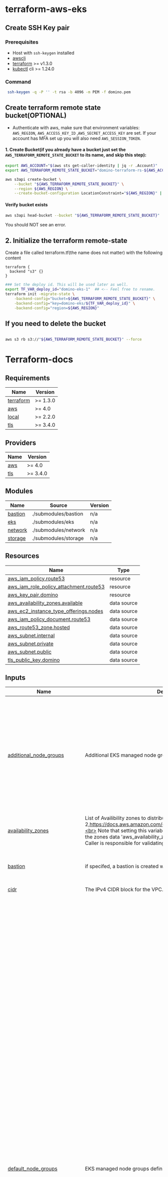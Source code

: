# terraform-aws-eks

## Create SSH Key pair
### Prerequisites
* Host with `ssh-keygen` installed
* [awscli](https://docs.aws.amazon.com/cli/latest/userguide/getting-started-install.html)
* [terraform](https://learn.hashicorp.com/tutorials/terraform/install-cli?in=terraform/aws-get-started#install-terraform) >= v1.3.0
* [kubectl](https://kubernetes.io/docs/tasks/tools/install-kubectl-linux/) cli >= 1.24.0


### Command
```bash
 ssh-keygen -q -P '' -t rsa -b 4096 -m PEM -f domino.pem
```

## Create terraform remote state bucket(OPTIONAL)
* Authenticate with aws, make sure that environment variables: `AWS_REGION`, `AWS_ACCESS_KEY_ID` ,`AWS_SECRET_ACCESS_KEY` are set. If your account has MFA set up you will also need `AWS_SESSION_TOKEN`.

#### 1. Create Bucket(if you already have a bucket just set the `AWS_TERRAFORM_REMOTE_STATE_BUCKET` to its name, and skip this step):
```bash
export AWS_ACCOUNT="$(aws sts get-caller-identity | jq -r .Account)"
export AWS_TERRAFORM_REMOTE_STATE_BUCKET="domino-terraform-rs-${AWS_ACCOUNT}-${AWS_REGION}"

aws s3api create-bucket \
    --bucket "${AWS_TERRAFORM_REMOTE_STATE_BUCKET}" \
    --region ${AWS_REGION} \
    --create-bucket-configuration LocationConstraint="${AWS_REGION}" | jq .
```

#### Verify bucket exists

```bash
aws s3api head-bucket --bucket "${AWS_TERRAFORM_REMOTE_STATE_BUCKET}"
```
You should NOT see an error.

## 2. Initialize the terraform remote-state
Create a file called terraform.tf(the name does not matter) with the following content
```hcl
terraform {
  backend "s3" {}
}
```

```bash
### Set the deploy id. This will be used later as well.
export TF_VAR_deploy_id="domino-eks-1"  ## <-- Feel free to rename.
terraform init -migrate-state \
    -backend-config="bucket=${AWS_TERRAFORM_REMOTE_STATE_BUCKET}" \
    -backend-config="key=domino-eks/${TF_VAR_deploy_id}" \
    -backend-config="region=${AWS_REGION}"
```



## If you need to delete the bucket

```bash

aws s3 rb s3://"${AWS_TERRAFORM_REMOTE_STATE_BUCKET}" --force
```

# Terraform-docs

<!-- BEGINNING OF PRE-COMMIT-TERRAFORM DOCS HOOK -->
## Requirements

| Name | Version |
|------|---------|
| <a name="requirement_terraform"></a> [terraform](#requirement\_terraform) | >= 1.3.0 |
| <a name="requirement_aws"></a> [aws](#requirement\_aws) | >= 4.0 |
| <a name="requirement_local"></a> [local](#requirement\_local) | >= 2.2.0 |
| <a name="requirement_tls"></a> [tls](#requirement\_tls) | >= 3.4.0 |

## Providers

| Name | Version |
|------|---------|
| <a name="provider_aws"></a> [aws](#provider\_aws) | >= 4.0 |
| <a name="provider_tls"></a> [tls](#provider\_tls) | >= 3.4.0 |

## Modules

| Name | Source | Version |
|------|--------|---------|
| <a name="module_bastion"></a> [bastion](#module\_bastion) | ./submodules/bastion | n/a |
| <a name="module_eks"></a> [eks](#module\_eks) | ./submodules/eks | n/a |
| <a name="module_network"></a> [network](#module\_network) | ./submodules/network | n/a |
| <a name="module_storage"></a> [storage](#module\_storage) | ./submodules/storage | n/a |

## Resources

| Name | Type |
|------|------|
| [aws_iam_policy.route53](https://registry.terraform.io/providers/hashicorp/aws/latest/docs/resources/iam_policy) | resource |
| [aws_iam_role_policy_attachment.route53](https://registry.terraform.io/providers/hashicorp/aws/latest/docs/resources/iam_role_policy_attachment) | resource |
| [aws_key_pair.domino](https://registry.terraform.io/providers/hashicorp/aws/latest/docs/resources/key_pair) | resource |
| [aws_availability_zones.available](https://registry.terraform.io/providers/hashicorp/aws/latest/docs/data-sources/availability_zones) | data source |
| [aws_ec2_instance_type_offerings.nodes](https://registry.terraform.io/providers/hashicorp/aws/latest/docs/data-sources/ec2_instance_type_offerings) | data source |
| [aws_iam_policy_document.route53](https://registry.terraform.io/providers/hashicorp/aws/latest/docs/data-sources/iam_policy_document) | data source |
| [aws_route53_zone.hosted](https://registry.terraform.io/providers/hashicorp/aws/latest/docs/data-sources/route53_zone) | data source |
| [aws_subnet.internal](https://registry.terraform.io/providers/hashicorp/aws/latest/docs/data-sources/subnet) | data source |
| [aws_subnet.private](https://registry.terraform.io/providers/hashicorp/aws/latest/docs/data-sources/subnet) | data source |
| [aws_subnet.public](https://registry.terraform.io/providers/hashicorp/aws/latest/docs/data-sources/subnet) | data source |
| [tls_public_key.domino](https://registry.terraform.io/providers/hashicorp/tls/latest/docs/data-sources/public_key) | data source |

## Inputs

| Name | Description | Type | Default | Required |
|------|-------------|------|---------|:--------:|
| <a name="input_additional_node_groups"></a> [additional\_node\_groups](#input\_additional\_node\_groups) | Additional EKS managed node groups definition. | <pre>map(object({<br>    ami                  = optional(string)<br>    bootstrap_extra_args = optional(string, "")<br>    instance_types       = list(string)<br>    spot                 = optional(bool, false)<br>    min_per_az           = number<br>    max_per_az           = number<br>    desired_per_az       = number<br>    labels               = map(string)<br>    taints               = optional(list(object({ key = string, value = optional(string), effect = string })), [])<br>    tags                 = optional(map(string), {})<br>    volume = object({<br>      size = string<br>      type = string<br>    })<br>  }))</pre> | `{}` | no |
| <a name="input_availability_zones"></a> [availability\_zones](#input\_availability\_zones) | List of Availibility zones to distribute the deployment, EKS needs at least 2,https://docs.aws.amazon.com/eks/latest/userguide/network_reqs.html.<br>    Note that setting this variable bypasses validation of the status of the zones data 'aws\_availability\_zones' 'available'.<br>    Caller is responsible for validating status of these zones. | `list(string)` | `[]` | no |
| <a name="input_bastion"></a> [bastion](#input\_bastion) | if specifed, a bastion is created with the specified details | <pre>object({<br>    ami           = optional(string, null) # default will use the latest 'amazon_linux_2' ami<br>    instance_type = optional(string, "t2.micro")<br>  })</pre> | `null` | no |
| <a name="input_cidr"></a> [cidr](#input\_cidr) | The IPv4 CIDR block for the VPC. | `string` | `"10.0.0.0/16"` | no |
| <a name="input_default_node_groups"></a> [default\_node\_groups](#input\_default\_node\_groups) | EKS managed node groups definition. | <pre>object(<br>    {<br>      compute = object(<br>        {<br>          ami                  = optional(string)<br>          bootstrap_extra_args = optional(string, "")<br>          instance_types       = optional(list(string), ["m5.2xlarge"])<br>          spot                 = optional(bool, false)<br>          min_per_az           = optional(number, 0)<br>          max_per_az           = optional(number, 10)<br>          desired_per_az       = optional(number, 1)<br>          labels = optional(map(string), {<br>            "dominodatalab.com/node-pool" = "default"<br>          })<br>          taints = optional(list(object({ key = string, value = optional(string), effect = string })), [])<br>          tags   = optional(map(string), {})<br>          volume = optional(object(<br>            {<br>              size = optional(number, 100)<br>              type = optional(string, "gp3")<br>            }),<br>            {<br>              size = 100<br>              type = "gp3"<br>            }<br>          )<br>      }),<br>      platform = object(<br>        {<br>          ami                  = optional(string)<br>          bootstrap_extra_args = optional(string, "")<br>          instance_types       = optional(list(string), ["m5.4xlarge"])<br>          spot                 = optional(bool, false)<br>          min_per_az           = optional(number, 1)<br>          max_per_az           = optional(number, 10)<br>          desired_per_az       = optional(number, 1)<br>          labels = optional(map(string), {<br>            "dominodatalab.com/node-pool" = "platform"<br>          })<br>          taints = optional(list(object({ key = string, value = optional(string), effect = string })), [])<br>          tags   = optional(map(string), {})<br>          volume = optional(object(<br>            {<br>              size = optional(number, 100)<br>              type = optional(string, "gp3")<br>            }),<br>            {<br>              size = 100<br>              type = "gp3"<br>            }<br>          )<br>      }),<br>      gpu = object(<br>        {<br>          ami                  = optional(string)<br>          bootstrap_extra_args = optional(string, "")<br>          instance_types       = optional(list(string), ["g4dn.xlarge"])<br>          spot                 = optional(bool, false)<br>          min_per_az           = optional(number, 0)<br>          max_per_az           = optional(number, 10)<br>          desired_per_az       = optional(number, 0)<br>          labels = optional(map(string), {<br>            "dominodatalab.com/node-pool" = "default-gpu"<br>            "nvidia.com/gpu"              = true<br>          })<br>          taints = optional(list(object({ key = string, value = optional(string), effect = string })), [<br>            { key = "nvidia.com/gpu", value = "true", effect = "NO_SCHEDULE" }<br>          ])<br>          tags = optional(map(string), {})<br>          volume = optional(object(<br>            {<br>              size = optional(number, 100)<br>              type = optional(string, "gp3")<br>            }),<br>            {<br>              size = 100<br>              type = "gp3"<br>            }<br>          )<br>      })<br>  })</pre> | <pre>{<br>  "compute": {},<br>  "gpu": {},<br>  "platform": {}<br>}</pre> | no |
| <a name="input_deploy_id"></a> [deploy\_id](#input\_deploy\_id) | Domino Deployment ID. | `string` | `"domino-eks"` | no |
| <a name="input_efs_access_point_path"></a> [efs\_access\_point\_path](#input\_efs\_access\_point\_path) | Filesystem path for efs. | `string` | `"/domino"` | no |
| <a name="input_eks_master_role_names"></a> [eks\_master\_role\_names](#input\_eks\_master\_role\_names) | IAM role names to be added as masters in eks. | `list(string)` | `[]` | no |
| <a name="input_internal_cidr"></a> [internal\_cidr](#input\_internal\_cidr) | The IPv4 CIDR block for the VPC. | `string` | `"100.64.0.0/16"` | no |
| <a name="input_internal_cidr_network_bits"></a> [internal\_cidr\_network\_bits](#input\_internal\_cidr\_network\_bits) | Number of network bits to allocate to the private subnet. i.e /19 -> 8,192 IPs. | `number` | `19` | no |
| <a name="input_internal_subnets"></a> [internal\_subnets](#input\_internal\_subnets) | Optional list of internal subnet ids | `list(string)` | `null` | no |
| <a name="input_k8s_version"></a> [k8s\_version](#input\_k8s\_version) | EKS cluster k8s version. | `string` | `"1.24"` | no |
| <a name="input_kubeconfig_path"></a> [kubeconfig\_path](#input\_kubeconfig\_path) | fully qualified path name to write the kubeconfig file | `string` | `""` | no |
| <a name="input_number_of_azs"></a> [number\_of\_azs](#input\_number\_of\_azs) | Number of AZ to distribute the deployment, EKS needs at least 2. | `number` | `3` | no |
| <a name="input_private_cidr_network_bits"></a> [private\_cidr\_network\_bits](#input\_private\_cidr\_network\_bits) | Number of network bits to allocate to the private subnet. i.e /19 -> 8,192 IPs. | `number` | `19` | no |
| <a name="input_private_subnets"></a> [private\_subnets](#input\_private\_subnets) | Optional list of private subnet ids | `list(string)` | `null` | no |
| <a name="input_public_cidr_network_bits"></a> [public\_cidr\_network\_bits](#input\_public\_cidr\_network\_bits) | Number of network bits to allocate to the public subnet. i.e /27 -> 32 IPs. | `number` | `27` | no |
| <a name="input_public_subnets"></a> [public\_subnets](#input\_public\_subnets) | Optional list of public subnet ids | `list(string)` | `null` | no |
| <a name="input_region"></a> [region](#input\_region) | AWS region for the deployment | `string` | n/a | yes |
| <a name="input_route53_hosted_zone_name"></a> [route53\_hosted\_zone\_name](#input\_route53\_hosted\_zone\_name) | Optional hosted zone for External DNSone. | `string` | `""` | no |
| <a name="input_s3_force_destroy_on_deletion"></a> [s3\_force\_destroy\_on\_deletion](#input\_s3\_force\_destroy\_on\_deletion) | Toogle to allow recursive deletion of all objects in the s3 buckets. if 'false' terraform will NOT be able to delete non-empty buckets | `bool` | `false` | no |
| <a name="input_ssh_pvt_key_path"></a> [ssh\_pvt\_key\_path](#input\_ssh\_pvt\_key\_path) | SSH private key filepath. | `string` | n/a | yes |
| <a name="input_tags"></a> [tags](#input\_tags) | Deployment tags. | `map(string)` | `{}` | no |
| <a name="input_update_kubeconfig_extra_args"></a> [update\_kubeconfig\_extra\_args](#input\_update\_kubeconfig\_extra\_args) | Optional extra args when generating kubeconfig | `string` | `""` | no |
| <a name="input_use_internal_cidr"></a> [use\_internal\_cidr](#input\_use\_internal\_cidr) | Use additional internal CIDR range (ie 100.64.0.0/16) for pod/service networking | `bool` | `true` | no |
| <a name="input_vpc_id"></a> [vpc\_id](#input\_vpc\_id) | Optional VPC ID, it will bypass creation of such. public\_subnets and private\_subnets are also required. | `string` | `null` | no |

## Outputs

| Name | Description |
|------|-------------|
| <a name="output_bastion_ip"></a> [bastion\_ip](#output\_bastion\_ip) | public ip of the bastion |
| <a name="output_domino_key_pair"></a> [domino\_key\_pair](#output\_domino\_key\_pair) | Domino key pair |
| <a name="output_efs_access_point"></a> [efs\_access\_point](#output\_efs\_access\_point) | EFS access point |
| <a name="output_efs_file_system"></a> [efs\_file\_system](#output\_efs\_file\_system) | EFS file system |
| <a name="output_hostname"></a> [hostname](#output\_hostname) | Domino instance URL. |
| <a name="output_kubeconfig"></a> [kubeconfig](#output\_kubeconfig) | location of kubeconfig |
| <a name="output_s3_buckets"></a> [s3\_buckets](#output\_s3\_buckets) | S3 buckets |
| <a name="output_ssh_bastion_command"></a> [ssh\_bastion\_command](#output\_ssh\_bastion\_command) | Command to ssh into the bastion host |
<!-- END OF PRE-COMMIT-TERRAFORM DOCS HOOK -->
